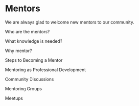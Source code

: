 # Mentors

We are always glad to welcome new mentors to our community.

Who are the mentors?

What knowledge is needed?

Why mentor?

Steps to Becoming a Mentor

Mentoring as Professional Development

Community Discussions

Mentoring Groups

Meetups

